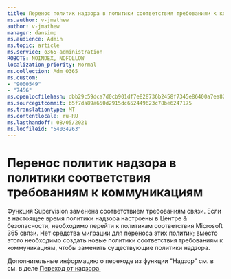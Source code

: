 ```yaml
---
title: Перенос политик надзора в политики соответствия требованиям к коммуникациям
ms.author: v-jmathew
author: v-jmathew
manager: dansimp
ms.audience: Admin
ms.topic: article
ms.service: o365-administration
ROBOTS: NOINDEX, NOFOLLOW
localization_priority: Normal
ms.collection: Adm_O365
ms.custom:
- "9000549"
- "7456"
ms.openlocfilehash: dbb29c59dca7d0cb901df7e828736b2458f7345e86400a7ea823cf654cd0891e
ms.sourcegitcommit: b5f7da89a650d2915dc652449623c78be6247175
ms.translationtype: MT
ms.contentlocale: ru-RU
ms.lasthandoff: 08/05/2021
ms.locfileid: "54034263"
---
```

# <a name="migrate-supervision-policies-to-communication-compliance-policies"></a>Перенос политик надзора в политики соответствия требованиям к коммуникациям

Функция Supervision заменена соответствием требованиям связи. Если в настоящее время политики надзора настроены в Центре & безопасности, необходимо перейти к политикам соответствия Microsoft 365 связи. Нет средства миграции для переноса этих политик; вместо этого необходимо создать новые политики соответствия требованиям к коммуникациям, чтобы заменить существующие политики надзора.

Дополнительные информацию о переходе из функции "Надзор" см. в см. в деле [Переход от надзора.](https://go.microsoft.com/fwlink/?linkid=2128750)

